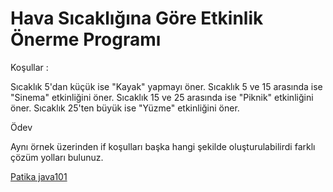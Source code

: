 # Hava Sıcaklığına Göre Etkinlik Önerme Programı

Koşullar :

Sıcaklık 5'dan küçük ise "Kayak" yapmayı öner.
Sıcaklık 5 ve 15 arasında ise "Sinema" etkinliğini öner.
Sıcaklık 15 ve 25 arasında ise "Piknik" etkinliğini öner.
Sıcaklık 25'ten büyük ise "Yüzme" etkinliğini öner.

Ödev

Aynı örnek üzerinden if koşulları başka hangi şekilde oluşturulabilirdi farklı çözüm yolları bulunuz.

[Patika java101](https://app.patika.dev/courses/java101)
